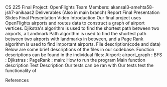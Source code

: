 CS 225 Final Project: OpenFlights
Team Members: akansal3-amehta58-jsh7-anikaas2
Deliverables (Also in main branch)
Report
Final Presentation Slides
Final Presentation Video
Introduction
Our final project uses OpenFlights airports and routes data to construct a graph of airport vertices. Djikstra's algorithm is used to find the shortest path between two airports, a Landmark Path algorithm is used to find the shortest path between two airports with landmarks in between, and a Page Rank algorithm is used to find important airports.
File description(code and data)
Below are some brief descriptions of the files in our codebase. Function descriptions can be found in the individual files:
Airport: 
airport_graph : 
BFS : 
Djikstras : 
PageRank :
main:
How to run the program
Main function description
Test Description
Our tests can be ran with
Our tests test the functionality of


References


